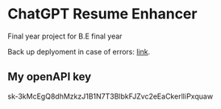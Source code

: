 # ChatGPT Resume Enhancer

Final year project for B.E final year

Back up deplyoment in case of errors: [link](https://huggingface.co/spaces/ofikodar/chatcv-resume-builder).

## My openAPI key

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

